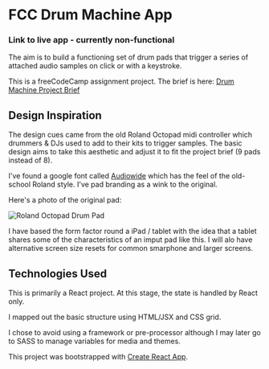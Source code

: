 # FCC Drum Machine App

### Link to live app - currently non-functional

The aim is to build a functioning set of drum pads that trigger a series of attached audio samples on click or with a keystroke. 

This is a freeCodeCamp assignment project. The brief is here: [Drum Machine Project Brief](https://www.freecodecamp.org/learn/front-end-development-libraries/front-end-development-libraries-projects/build-a-drum-machine)

## Design Inspiration

The design cues came from the old Roland Octopad midi controller which drummers & DJs used to add to their kits to trigger samples. The basic design aims to take this aesthetic and adjust it to fit the project brief (9 pads instead of 8).

I've found a google font called [Audiowide](https://fonts.google.com/specimen/Audiowide) which has the feel of the old-school Roland style. I've pad branding as a wink to the original. 

Here's a photo of the original pad:

![Roland Octopad Drum Pad](https://electricdenimstudios.com/wp-content/uploads/2016/01/Roland-Octapad-Pad-8-1.jpg)

I have based the form factor round a iPad / tablet with the idea that a tablet shares some of the characteristics of an imput pad like this. I will alo have alternative screen size resets for common smarphone and larger screens. 

## Technologies Used

This is primarily a React project. At this stage, the state is handled by React only. 

I mapped out the basic structure using HTML/JSX and CSS grid. 

I chose to avoid using a framework or pre-processor although I may later go to SASS  to manage variables for media and themes.  

This project was bootstrapped with [Create React App](https://github.com/facebook/create-react-app).




